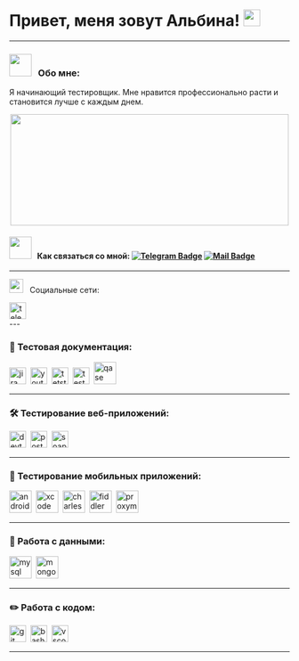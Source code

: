 # Привет, меня зовут Альбина! <img src="https://media.giphy.com/media/v1.Y2lkPTc5MGI3NjExNm1vZ2pqbzdjZTF2NWVxZGI5cHpraDM3YmllNnQ5Z2R0MXNhbG9pNCZlcD12MV9pbnRlcm5hbF9naWZfYnlfaWQmY3Q9cw/bg283WKwSbH3i/giphy.gif" width="30"/>&nbsp;&nbsp;
---
### <img src="https://media.giphy.com/media/STroE7bTBLTzxQUrZc/giphy.gif" width="40" />&nbsp;&nbsp; Обо мне:

Я начинающий тестировщик. Мне нравится профессионально расти и становится лучше с каждым днем.

<div align="center">
  <img src="https://media.giphy.com/media/v1.Y2lkPTc5MGI3NjExbGIzdWV6dDg4cTUxejV2bGFzY2MxaDd0Zjdyb2k3bzltd3lqdXo4eSZlcD12MV9pbnRlcm5hbF9naWZfYnlfaWQmY3Q9Zw/FcqKy4Kj7XOK0hCW4g/giphy.gif" width="500" height="200"/>
</div>

#### <img src="https://media.giphy.com/media/efUQrWLjbgji5u1Ove/giphy.gif" width="40" />&nbsp;&nbsp; Как связаться со мной: [![Telegram Badge](https://img.shields.io/badge/-@albinaib444-blue?style=flat&logo=Telegram&logoColor=white)](https://t.me/in/albinaib444/) [![Mail Badge](https://img.shields.io/badge/-Mail-blue?style=flat&logo=Mail&logoColor=white)](mailto:miss.400@mail.ru)
---
<img src="https://github.com/SP-XD/SP-XD/blob/main/images/message.gif?raw=true" width="25" />&nbsp;&nbsp; Социальные сети:

  <div id="badges">
    <a href="https://t.me/albinaib444" target="_blank">
      <img src="https://cdn-icons-png.flaticon.com/512/2111/2111646.png" width="30" height="30" alt="telegram" />
    </a>
  </div>
---

### 📁 Тестовая документация:

<div>
  <img src="https://cdn.jsdelivr.net/gh/devicons/devicon/icons/jira/jira-original.svg" title="jira" alt="jira" width="30" height="30"/>&nbsp
  <img src="https://upload.wikimedia.org/wikipedia/commons/thumb/8/8d/YouTrack_Icon.svg/1024px-YouTrack_Icon.svg.png?20200803082248" title="youtrack" alt="youtrack" width="30" height="30"/>&nbsp
  <img src="https://codahosted.io/packs/21236/unversioned/assets/LOGO/ba1091c59bab89cd2fd0f289622731fe16113d7b00905abe64759c313a4b73b76c1b0426076ed76cb74752234c734131df46992d5b8b48fc13e264240e4f7119f736cfeb64df36ded54b5cbf6198b9cadedf18dd0cac5c7dbcd16e6336c29363cd1292ba" title="testrail" alt="tetstrail" width="30" height="30"/>&nbsp
  <img src="https://docs.testit.software/images/testit_logo_icon.png" title="test-it" alt="test-it" width="30" height="30"/>&nbsp
  <img src="https://luna1.co/eb0187.png" title="qase" alt="qase" width="40" height="40"/>&nbsp
</div>

---

### 🛠 Тестирование веб-приложений:

<div>
  <img src="https://d33wubrfki0l68.cloudfront.net/38b5c953a4667366685d55db55d057c86db1fc54/a0fdc/static/acae6b24d940347661ca901ea07f47c1/chrome-dev-logo-icon.png" title="devtools" alt="devtools" width="30" height="30"/>&nbsp
  <img src="https://seeklogo.com/images/P/postman-logo-0087CA0D15-seeklogo.com.png" title="postman" alt="postman" width="30" height="30"/>&nbsp
  <img src="https://static0.smartbear.co/smartbearbrand/media/images/home/soapui-icon.svg" title="soapui" alt="soapui" width="30" height="30"/>&nbsp
</div>

---

### 📱 Тестирование мобильных приложений:

<div>
  <img src="https://cdn.jsdelivr.net/gh/devicons/devicon/icons/androidstudio/androidstudio-original.svg" title="android-studio" alt="android-studio" width="40" height="40"/>&nbsp
  <img src="https://cdn.jsdelivr.net/gh/devicons/devicon/icons/xcode/xcode-original.svg" title="xcode" alt="xcode" width="40" height="40"/>&nbsp
  <img src="https://cdn.icon-icons.com/icons2/3053/PNG/512/charles_proxy_macos_bigsur_icon_190302.png" title="charles-proxy" alt="charles-proxy" width="40" height="40"/>&nbsp
  <img src="https://www.megaleechers.com/storage/Fiddler-Everywhere-Icon.png" title="fiddler" alt="fiddler" width="40" height="40"/>&nbsp
  <img src="https://pbs.twimg.com/profile_images/1589614420766126080/slAIVDtr_400x400.jpg" title="proxyman" alt="proxyman" width="40" height="40"/>&nbsp
</div>


---

### 💾 Работа с данными:

<div>
  <img src="https://cdn.jsdelivr.net/gh/devicons/devicon/icons/mysql/mysql-original.svg" title="mysql" alt="mysql" width="40" height="40"/>&nbsp
  <img src="https://cdn.jsdelivr.net/gh/devicons/devicon/icons/mongodb/mongodb-original.svg" title="mongodb" alt="mongodb" width="40" height="40"/>&nbsp
</div>

---

### ✏️ Работа с кодом:

<div>
  <img src="https://cdn.jsdelivr.net/gh/devicons/devicon/icons/git/git-original.svg" title="git" alt="git" width="30" height="30"/>&nbsp
  <img src="https://upload.wikimedia.org/wikipedia/commons/thumb/4/4b/Bash_Logo_Colored.svg/1024px-Bash_Logo_Colored.svg.png?20180723054350" title="bash" alt="bash" width="30" height="30"/>&nbsp
  <img src="https://cdn.jsdelivr.net/gh/devicons/devicon/icons/vscode/vscode-original.svg" title="vscode" alt="vscode" width="30" height="30"/>&nbsp
  
</div>

---
